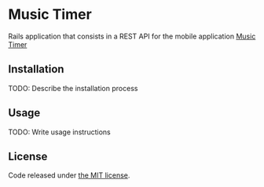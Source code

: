 # Music Timer

Rails application that consists in a REST API for the mobile application
[Music Timer](https://github.com/kopz9999/music-timer-app)

## Installation

TODO: Describe the installation process

## Usage

TODO: Write usage instructions

## License

Code released under [the MIT license](LICENSE.txt).
